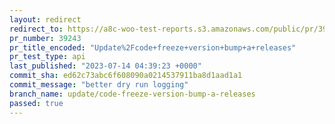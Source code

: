 ```yaml
---
layout: redirect
redirect_to: https://a8c-woo-test-reports.s3.amazonaws.com/public/pr/39243/api/index.html
pr_number: 39243
pr_title_encoded: "Update%2Fcode+freeze+version+bump+a+releases"
pr_test_type: api
last_published: "2023-07-14 04:39:23 +0000"
commit_sha: ed62c73abc6f608090a0214537911ba8d1aad1a1
commit_message: "better dry run logging"
branch_name: update/code-freeze-version-bump-a-releases
passed: true
---
```

